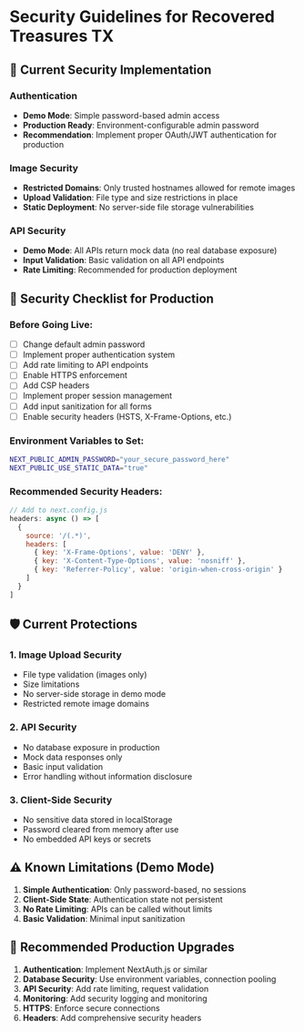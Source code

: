 # Security Guidelines for Recovered Treasures TX

## 🔐 Current Security Implementation

### Authentication
- **Demo Mode**: Simple password-based admin access
- **Production Ready**: Environment-configurable admin password
- **Recommendation**: Implement proper OAuth/JWT authentication for production

### Image Security
- **Restricted Domains**: Only trusted hostnames allowed for remote images
- **Upload Validation**: File type and size restrictions in place
- **Static Deployment**: No server-side file storage vulnerabilities

### API Security
- **Demo Mode**: All APIs return mock data (no real database exposure)
- **Input Validation**: Basic validation on all API endpoints
- **Rate Limiting**: Recommended for production deployment

## 🚨 Security Checklist for Production

### Before Going Live:
- [ ] Change default admin password
- [ ] Implement proper authentication system
- [ ] Add rate limiting to API endpoints
- [ ] Enable HTTPS enforcement
- [ ] Add CSP headers
- [ ] Implement proper session management
- [ ] Add input sanitization for all forms
- [ ] Enable security headers (HSTS, X-Frame-Options, etc.)

### Environment Variables to Set:
```bash
NEXT_PUBLIC_ADMIN_PASSWORD="your_secure_password_here"
NEXT_PUBLIC_USE_STATIC_DATA="true"
```

### Recommended Security Headers:
```javascript
// Add to next.config.js
headers: async () => [
  {
    source: '/(.*)',
    headers: [
      { key: 'X-Frame-Options', value: 'DENY' },
      { key: 'X-Content-Type-Options', value: 'nosniff' },
      { key: 'Referrer-Policy', value: 'origin-when-cross-origin' }
    ]
  }
]
```

## 🛡️ Current Protections

### 1. Image Upload Security
- File type validation (images only)
- Size limitations
- No server-side storage in demo mode
- Restricted remote image domains

### 2. API Security
- No database exposure in production
- Mock data responses only
- Basic input validation
- Error handling without information disclosure

### 3. Client-Side Security
- No sensitive data stored in localStorage
- Password cleared from memory after use
- No embedded API keys or secrets

## ⚠️ Known Limitations (Demo Mode)

1. **Simple Authentication**: Only password-based, no sessions
2. **Client-Side State**: Authentication state not persistent
3. **No Rate Limiting**: APIs can be called without limits
4. **Basic Validation**: Minimal input sanitization

## 🔧 Recommended Production Upgrades

1. **Authentication**: Implement NextAuth.js or similar
2. **Database Security**: Use environment variables, connection pooling
3. **API Security**: Add rate limiting, request validation
4. **Monitoring**: Add security logging and monitoring
5. **HTTPS**: Enforce secure connections
6. **Headers**: Add comprehensive security headers
